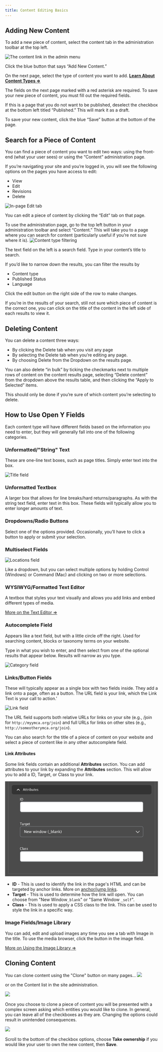 ```yaml
---
title: Content Editing Basics
---
```


## Adding New Content
To add a new piece of content, select the content tab in the administration toolbar at the top left.

![The content link in the admin menu](./basics-content.png)

Click the blue button that says “Add New Content.”

On the next page, select the type of content you want to add. **[Learn About Content Types ⇒](../content-types/)**

The fields on the next page marked with a red asterisk are required. To save your new piece of content, you must fill out the required fields.

If this is a page that you do not want to be published, deselect the checkbox at the bottom left titled “Published.” This will mark it as a draft.

To save your new content, click the blue “Save” button at the bottom of the page.

## Search for a Piece of Content

You can find a piece of content you want to edit two ways: using the front-end (what your user sees) or using the “Content” administration page.

If you’re navigating your site and you’re logged in, you will see the following options on the pages you have access to edit:

* View
* Edit
* Revisions
* Delete

![In-page Edit tab](./basics-tabs.png)

You can edit a piece of content by clicking the “Edit” tab on that page.

To use the administration page, go to the top left button in your administration toolbar and select “Content.” This will take you to a page where you can search for content (particularly useful if you’re not sure where it is).
![Content type filtering](./basics-content-type.jpg)

The text field on the left is a search field. Type in your content’s title to search.

If you’d like to narrow down the results, you can filter the results by

* Content type
* Published Status
* Language

Click the edit button on the right side of the row to make changes.

If you’re in the results of your search, still not sure which piece of content is the correct one, you can click on the title of the content in the left side of each results to view it.

## Deleting Content

You can delete a content three ways:

* By clicking the Delete tab when you visit any page
* By selecting the Delete tab when you’re editing any page.
* By choosing Delete from the Dropdown on the results page.

You can also delete “in bulk” by ticking the checkmarks next to multiple rows of content on the content results page, selecting “Delete content” from the dropdown above the results table, and then clicking the “Apply to Selected” items.

This should only be done if you’re sure of which content you’re selecting to delete.

## How to Use Open Y Fields

Each content type will have different fields based on the information you need to enter, but they will generally fall into one of the following categories.

### Unformatted/"String" Text

These are one-line text boxes, such as page titles. Simply enter text into the box.

![Title field](./basics-title.png)

### Unformatted Textbox

A larger box that allows for line breaks/hard returns/paragraphs. As with the string text field, enter text in this box. These fields will typically allow you to enter longer amounts of text.

### Dropdowns/Radio Buttons

Select one of the options provided. Occasionally, you’ll have to click a button to apply or submit your selection.

### Multiselect Fields

![Locations field](./basics-location.png)

Like a dropdown, but you can select multiple options by holding Control (Windows) or Command (Mac) and clicking on two or more selections.

### WYSIWYG/Formatted Text Editor

A textbox that styles your text visually and allows you add links and embed different types of media.

[More on the Text Editor ⇒](../text-editor/)

### Autocomplete Field

Appears like a text field, but with a little circle off the right. Used for searching content, blocks or taxonomy terms on your website.

Type in what you wish to enter, and then select from one of the optional results that appear below. Results will narrow as you type.

![Category field](./basics-category.gif)

### Links/Button Fields

These will typically appear as a single box with two fields inside. They add a link onto a page, often as a button. The URL field is your link, which the Link Text is your call to action.’

![Link field](./basics-link.gif)

The URL field supports both relative URLs for links on your site (e.g., /join for `http://myymca.org/join`) and full URLs for links on other sites (e.g., `http://someotherymca.org/join`).

You can also search for the title of a piece of content on your website and select a piece of content like in any other autocomplete field.

#### Link Attributes

Some link fields contain an additional **Attributes** section. You can add attributes to your link by expanding the **Attributes** section. This will allow you to add a ID, Target, or Class to your link.

![A screenshot depicting the Attributes section with ID, Target, and Class fields.](basics-link-attributes.png)

- **ID** - This is used to identify the link in the page's HTML and can be targeted by anchor links. More on [anchor/jump links](../text-editor/adding-links/#anchor-links).
- **Target** - This is used to determine how the link will open. You can choose from "New Window`_blank`" or "Same Window `_self`".
- **Class** - This is used to apply a CSS class to the link. This can be used to style the link in a specific way.

### Image Fields/Image Library

You can add, edit and upload images any time you see a tab with Image in the title. To use the media browser, click the button in the image field.

[More on Using the Image Library ⇒](../text-editor/adding-images)

## Cloning Content

You can clone content using the "Clone" button on many pages... ![](./basics-clone-tabs.png)

or on the Content list in the site administration.

![](./basics-clone-content.png)

Once you choose to clone a piece of content you will be presented with a complex screen asking which entities you would like to clone. In general, you can leave all of the checkboxes as they are. Changing the options could result in unintended consequences.

![](./basics-clone-options.png)

Scroll to the bottom of the checkbox options, choose **Take ownership** if you would like your user to own the new content, then **Save**.
